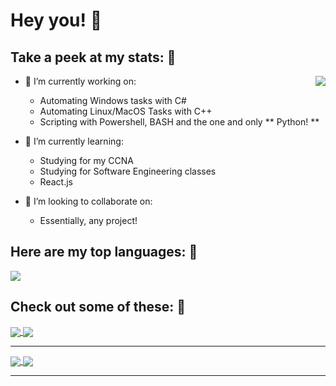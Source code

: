 # Hey you! 👋 

## Take a peek at my stats: 👀
<a href="https://github.com/kenjitagawa/kenjitagawa/">
  <img align="right" src="https://github-readme-stats.vercel.app/api?username=kenjitagawa&count_private=true&show_icons=true&theme=radical" />
</a>

- 🔭 I’m currently working on:
  - Automating Windows tasks with C#
  - Automating Linux/MacOS Tasks with C++
  - Scripting with Powershell, BASH and the one and only ** Python! **

- 🌱 I’m currently learning:
  - Studying for my CCNA
  - Studying for Software Engineering classes
  - React.js

- 👯 I’m looking to collaborate on:
  - Essentially, any project! 


## Here are my top languages: 🚀
<a href="https://github.com/kenjitagawa/kenjitagawa">
  <img align="center" src="https://github-readme-stats.vercel.app/api/top-langs/?username=kenjitagawa&hide=html,css&theme=synthwave" />
</a>


## Check out some of these: 🥇
<a href="https://github-readme-stats.vercel.app/api/pin/?username=kenjitagawa&repo=FlaskBlog&theme=synthwave">
  <img align="center" src="https://github-readme-stats.vercel.app/api/pin/?username=kenjitagawa&repo=FlaskBlog&theme=synthwave&show_owner=true" />
</a>

<a href="https://github-readme-stats.vercel.app/api/pin/?username=kenjitagawa&repo=reddit_bot&theme=synthwave">
  <img align="center" src="https://github-readme-stats.vercel.app/api/pin/?username=kenjitagawa&repo=reddit_bot&theme=synthwave&show_owner=true" />
</a>

---

<a href="https://github-readme-stats.vercel.app/api/pin/?username=kenjitagawa&repo=notion_auto&theme=synthwave">
  <img align="center" src="https://github-readme-stats.vercel.app/api/pin/?username=kenjitagawa&repo=notion_auto&theme=synthwave&show_owner=true" />
</a>

<a href="https://github-readme-stats.vercel.app/api/pin/?username=kenjitagawa&repo=WindowsKeyFinder&theme=synthwave">
  <img align="center" src="https://github-readme-stats.vercel.app/api/pin/?username=kenjitagawa&repo=WindowsKeyFinder&theme=synthwave&show_owner=true" />
</a>

---


<!--
**kenjitagawa/kenjitagawa** is a ✨ _special_ ✨ repository because its `README.md` (this file) appears on your GitHub profile.

Here are some ideas to get you started:

- 🔭 I’m currently working on ...
- 🌱 I’m currently learning ...
- 👯 I’m looking to collaborate on ...
- 🤔 I’m looking for help with ...
- 💬 Ask me about ...
- 📫 How to reach me: ...
- 😄 Pronouns: ...
- ⚡ Fun fact: ...
-->
